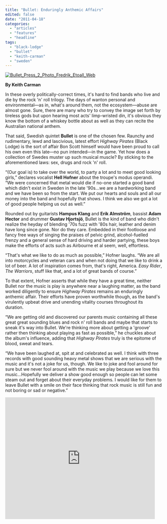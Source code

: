 ```yaml
---
title: "Bullet: Enduringly Anthemic Affairs"
edited: false
date: "2011-04-18"
categories:
  - "articles"
  - "features"
  - "headline"
tags:
  - "black-lodge"
  - "bullet"
  - "keith-carman"
  - "sweden"
---
```


[![](http://www.hellbound.ca/wp-content/uploads/2011/04/Bullet_Press_2_Photo_Fredrik_Etoall_Web-595x446.jpg "Bullet_Press_2_Photo_Fredrik_Etoall_Web")](http://www.hellbound.ca/wp-content/uploads/2011/04/Bullet_Press_2_Photo_Fredrik_Etoall_Web.jpg)

**By Keith Carman**

In these overly politically-correct times, it's hard to find bands who live and die by the rock 'n' roll trilogy. The days of wanton personal and environmental—as in, what's around them, not the ecosystem—abuse are almost gone. Sure, there are many who try to convey the image set forth by tireless gods but upon hearing most acts' limp-wristed din, it's obvious they know the bottom of a whiskey bottle about as well as they can recite the Australian national anthem.

That said, Swedish quintet **Bullet** is one of the chosen few. Raunchy and rudimentary, lewd and lascivious, latest effort _Highway Pirates_ (Black Lodge) is the sort of affair Bon Scott himself would have been proud to call his own even this late—no pun intended—in the game. Yet how does a collection of Swedes muster up such musical muscle? By sticking to the aforementioned laws: sex, drugs and rock 'n' roll.

“(Our goal is) to take over the world, to party a lot and to meet good looking girls,” declares vocalist **Hell Hofner** about the troupe's modus operandi. “We were concerned that metal would die if no-one started a good band which didn't exist in Sweden in the late '90s...we are a hardworking band and we have been so from the start. We put our hearts and souls and all our money into the band and hopefully that shows. I think we also we got a lot of good people helping us out as well.”

Rounded out by guitarists **Hampus Klang** and **Erik Almström**, bassist **Adam Hector** and drummer **Gustav Hjortsjö**, Bullet is the kind of band who didn't realize the heyday of blending '70s fuzz with '80s hair, leather and denim have long since gone. Nor do they care. Embedded in their footloose and fancy free ways of singing the praises of pelvic grind, alcohol-fuelled frenzy and a general sense of hard driving and harder partying, these boys make the efforts of acts such as Airbourne et al seem, well, effortless.

“That's what we like to do as much as possible,” Hofner laughs. “We are all into motorcycles and veteran cars and when not doing that we like to drink a lot of beer. A lot of inspiration comes from, that's right, America. _Easy Rider_, _The Warriors_, stuff like that, and a lot of great bands of course.”

To that extent, Hofner asserts that while they have a great time, neither Bullet nor the music is play is anywhere near a laughing matter, as the band worked diligently to ensure _Highway Pirates_ remains an enduringly anthemic affair. Their efforts have proven worthwhile though, as the band's virulently upbeat drive and unending vitality courses throughout its duration.

“We are getting old and discovered our parents music containing all these great great sounding blues and rock n' roll bands and maybe that starts to sneak it's way into Bullet. We're thinking more about getting a 'groove' rather then thinking about playing as fast as possible,” he chuckles about the album's influence, adding that _Highway Pirates_ truly is the epitome of blood, sweat and tears.

“We have been laughed at, spit at and celebrated as well. I think with three records with good sounding heavy metal shows that we are serious with the music and it's not a joke for us, though. We like to joke and fool around for sure but we never fool around with the music we play because we love this music...Hopefully we deliver a show good enough so people can let some steam out and forget about their everyday problems. I would like for them to leave Bullet with a smile on their face thinking that rock music is still fun and not boring or sad or negative.”

<iframe title="YouTube video player" width="480" height="390" src="http://www.youtube.com/embed/0VLmEhh2YTs" frameborder="0" allowfullscreen></iframe>
